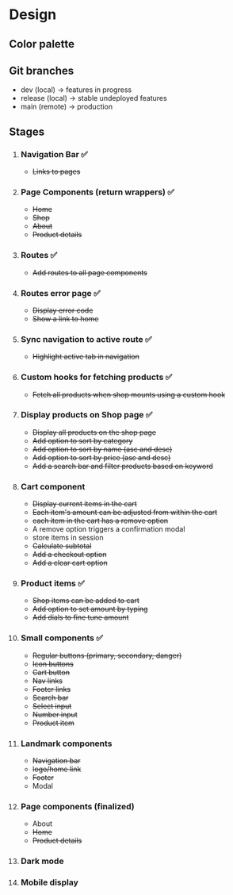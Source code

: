 # Design

## Color palette

## Git branches

- dev (local) -> features in progress
- release (local) -> stable undeployed features
- main (remote) -> production

## Stages

1. ### Navigation Bar ✅
    - ~~Links to pages~~

1. ### Page Components (return wrappers) ✅
    - ~~Home~~
    - ~~Shop~~
    - ~~About~~
    - ~~Product details~~

1. ### Routes ✅
    - ~~Add routes to all page components~~

1. ### Routes error page ✅
    - ~~Display error code~~
    - ~~Show a link to home~~

1. ### Sync navigation to active route ✅
    - ~~Highlight active tab in navigation~~

1. ### Custom hooks for fetching products ✅
    - ~~Fetch all products when shop mounts using a custom hook~~

1. ### Display products on Shop page ✅
    - ~~Display all products on the shop page~~
    - ~~Add option to sort by category~~
    - ~~Add option to sort by name (asc and desc)~~
    - ~~Add option to sort by price (asc and desc)~~
    - ~~Add a search bar and filter products based on keyword~~

1. ### Cart component
    - ~~Display current items in the cart~~
    - ~~Each item's amount can be adjusted from within the cart~~
    - ~~each item in the cart has a remove option~~
    - A remove option triggers a confirmation modal
    - store items in session
    - ~~Calculate subtotal~~
    - ~~Add a checkout option~~
    - ~~Add a clear cart option~~

1. ### Product items ✅
    - ~~Shop items can be added to cart~~
    - ~~Add option to set amount by typing~~
    - ~~Add dials to fine tune amount~~

1. ### Small components ✅
    - ~~Regular buttons (primary, secondary, danger)~~
    - ~~Icon buttons~~
    - ~~Cart button~~
    - ~~Nav links~~
    - ~~Footer links~~
    - ~~Search bar~~
    - ~~Select input~~
    - ~~Number input~~
    - ~~Product item~~

1. ### Landmark components
    - ~~Navigation bar~~
    - ~~logo/home link~~
    - ~~Footer~~
    - Modal

1. ### Page components (finalized)
    - About
    - ~~Home~~
    - ~~Product details~~

1. ### Dark mode

1. ### Mobile display
